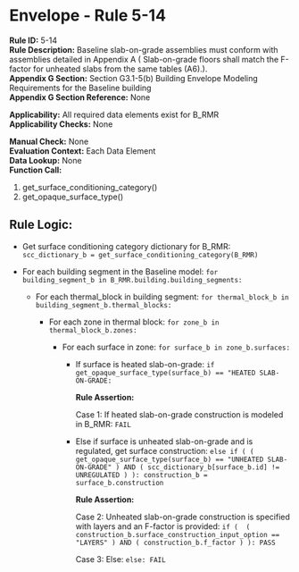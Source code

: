 
# Envelope - Rule 5-14  

**Rule ID:** 5-14  
**Rule Description:**  Baseline slab-on-grade assemblies must conform with assemblies detailed in Appendix A ( Slab-on-grade floors shall match the F-factor for unheated slabs from the same tables (A6).).  
**Appendix G Section:** Section G3.1-5(b) Building Envelope Modeling Requirements for the Baseline building  
**Appendix G Section Reference:** None  

**Applicability:** All required data elements exist for B_RMR  
**Applicability Checks:** None  

**Manual Check:** None  
**Evaluation Context:** Each Data Element  
**Data Lookup:** None  
**Function Call:**

  1. get_surface_conditioning_category()  
  2. get_opaque_surface_type()  

## Rule Logic:  

- Get surface conditioning category dictionary for B_RMR: ```scc_dictionary_b = get_surface_conditioning_category(B_RMR)```  

- For each building segment in the Baseline model: ```for building_segment_b in B_RMR.building.building_segments:```  

  - For each thermal_block in building segment: ```for thermal_block_b in building_segment_b.thermal_blocks:```  

    - For each zone in thermal block: ```for zone_b in thermal_block_b.zones:```  

      - For each surface in zone: ```for surface_b in zone_b.surfaces:```  

        - If surface is heated slab-on-grade: ```if get_opaque_surface_type(surface_b) == "HEATED SLAB-ON-GRADE:```  

          **Rule Assertion:**  

          Case 1: If heated slab-on-grade construction is modeled in B_RMR: ```FAIL```  

        - Else if surface is unheated slab-on-grade and is regulated, get surface construction: ```else if ( ( get_opaque_surface_type(surface_b) == "UNHEATED SLAB-ON-GRADE" ) AND ( scc_dictionary_b[surface_b.id] != UNREGULATED ) ): construction_b = surface_b.construction```  

          **Rule Assertion:**  

          Case 2: Unheated slab-on-grade construction is specified with layers and an F-factor is provided: ```if (  ( construction_b.surface_construction_input_option == "LAYERS" ) AND ( construction_b.f_factor ) ): PASS```  

          Case 3: Else: ```else: FAIL```  
